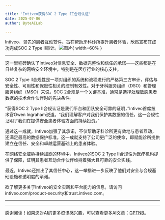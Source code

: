 ```yaml
---

title: 'Intiveo获得SOC 2 Type II合规认证'
date: 2025-07-06
author: ByteAILab

---
```


Intiveo，领先的患者互动软件，旨在帮助牙科诊所提升患者体验，欣然宣布其成功完成SOC 2 Type II审计。![图片](https://ai-techpark.com/wp-content/uploads/Intiveo.jpg){ width=60% }

---
这一里程碑确认了Intiveo对信息安全、数据完整性和信任的承诺——这些都是在日益复杂的网络安全环境中，特别是在医疗行业的核心支柱。

SOC 2 Type II合规性是一项对组织的系统和流程进行的严格第三方审计，评估与安全性、可用性和保密性相关的控制有效性。对于牙科服务组织（DSO）和管理服务组织（MSO）来说，SOC 2合规是一个关键基准，通常是选择处理敏感患者数据的技术合作伙伴时的先决条件。

“获得SOC 2 Type II合规认证是我们平台和团队安全可靠的证明，”Intiveo首席技术官Owen Ingraham说道。“我们理解客户对我们保护其数据的信任，这一合规性证明了我们在提供安全患者体验方面的持续投资。”

通过这一成就，Intiveo加强了其承诺，不仅帮助牙科诊所更有效地与患者互动，还满足最高的数据保护标准。这一成就支持了公司更广泛的使命，即赋能诊所提供建立在信任、安全和卓越运营基础上的患者体验。

在网络安全威胁持续加剧的环境中，Intiveo的SOC 2 Type II合规性为医疗机构提供了保障，证明其患者互动合作伙伴维持着强大且可靠的安全实践。

最近，Intiveo还推出了其信任中心，这一举措进一步反映了他们对安全与合规基础设施和透明度的承诺。

欲了解更多关于Intiveo的安全实践和平台能力的信息，请访问intiveo.com/product-security和trust.intiveo.com。

---
---
感谢阅读！如果您对AI的更多资讯感兴趣，可以查看更多AI文章：[GPTNB](https://gptnb.com)。